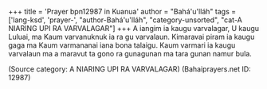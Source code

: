 +++
title = 'Prayer bpn12987 in Kuanua'
author = "Bahá'u'lláh"
tags = ['lang-ksd', 'prayer-', "author-Bahá'u'lláh", "category-unsorted", "cat-A NIARING UPI RA VARVALAGAR"]
+++
A iangim ia kaugu varvalagar, U kaugu Luluai,  ma Kaum varvanuknuk ia ra gu varvalaun.  Kimaravai piram ia kaugu gaga ma Kaum  varmananai iana bona talaigu. Kaum varmari  ia kaugu varvalaun ma a maravut ta gono ra  gunagunan ma tara gunan namur bula.

(Source category: A NIARING UPI RA VARVALAGAR)
(Bahaiprayers.net ID: 12987)
